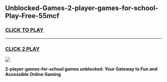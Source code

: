 
## Unblocked-Games-2-player-games-for-school-Play-Free-55mcf
<h3>
<a href="https://premium76.site?title=2-player-games-for-school&ref=18A1">CLICK TO PLAY</a></h3>
<hr>

<h3>
<a href="https://premium76.site?title=2-player-games-for-school&ref=18A1">CLICK 2 PLAY</a>
  
</h3>

<a href="https://premium76.site?title=2-player-games-for-school&ref=18A1"><img src="https://clearcache.store/games.png"></a>


**2-player-games-for-school games unblocked: Your Gateway to Fun and Accessible Online Gaming**
